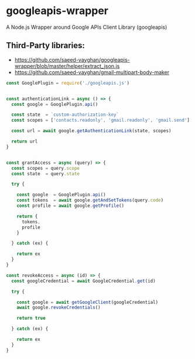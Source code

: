 # googleapis-wrapper
 A Node.js Wrapper around Google APIs Client Library (googleapis)

## Third-Party libraries:

* https://github.com/saeed-vayghan/googleapis-wrapper/blob/master/helper/extract_json.js
* https://github.com/saeed-vayghan/gmail-multipart-body-maker

```js
const GooglePlugin = require('./googleapis.js')


const authenticationLink = async () => {
  const google = GooglePlugin.api()

  const state  = `custom-authorization-key`
  const scopes = ['contacts.readonly', 'gmail.readonly', 'gmail.send']

  const url = await google.getAuthenticationLink(state, scopes)

  return url
}


const grantAccess = async (query) => {
  const scopes = query.scope
  const state  = query.state

  try {

    const google  = GooglePlugin.api()
    const tokens  = await google.getAndSetTokens(query.code)
    const profile = await google.getProfile()

    return {
      tokens,
      profile
    }

  } catch (ex) {

    return ex
  }
}

const revokeAccess = async (id) => {
  const googleCredential = await GoogleCredential.get(id)

  try {

    const google = await getGoogleClient(googleCredential)
    await google.revokeCredentials()

    return true

  } catch (ex) {

    return ex
  }    
}
```

